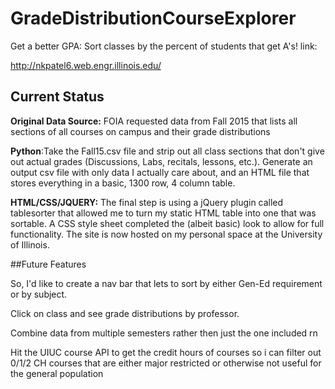 # GradeDistributionCourseExplorer

Get a better GPA: Sort classes by the percent of students that get A's!
link:

http://nkpatel6.web.engr.illinois.edu/

## Current Status

**Original Data Source:** FOIA requested data from Fall 2015 that lists all sections of all courses on campus and their grade distributions 

**Python**:Take the Fall15.csv file and strip out all class sections that don't give out actual grades (Discussions, Labs, recitals, lessons, etc.). Generate an output csv file with only data I actually care about, and an HTML file that stores everything in a basic, 1300 row, 4 column table. 

**HTML/CSS/JQUERY:** The final step is using a jQuery plugin called tablesorter that allowed me to turn my static HTML table into one that was sortable. A CSS style sheet completed the (albeit basic) look to allow for full functionality. The site is now hosted on my personal space at the University of Illinois.


##Future Features

So, I'd like to create a nav bar that lets to sort by either Gen-Ed requirement or by subject. 

Click on class and see grade distributions by professor. 

Combine data from multiple semesters rather then just the one included rn

Hit the UIUC course API to get the credit hours of courses so i can filter out 0/1/2 CH courses that are either major restricted or otherwise not useful for the general population 

